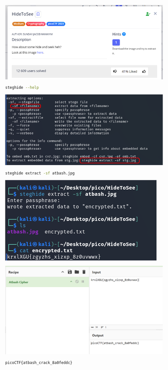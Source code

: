 ![Task desc](../assets/images/HideToSee_image_1.png)

```bash
steghide --help
```

![image_2](../assets/images/HideToSee_image_2.png)

```bash
steghide extract -sf atbash.jpg
``` 

![image_3](../assets/images/HideToSee_image_3.png)

![image_4](../assets/images/HideToSee_image_4.png)


`picoCTF{atbash_crack_8a0feddc}`
